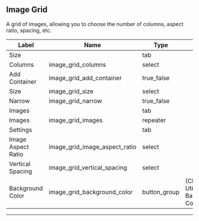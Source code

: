 ## Image Grid
A grid of images, allowing you to choose the number of columns, aspect ratio, spacing, etc.

<table class="fields-table">
  <thead>
    <th>Label</th>
    <th>Name</th>
    <th>Type</th>
    <th>Notes</th>
  </thead>
  <tbody>
        <tr>
          <td>Size</td>
          <td></td>
          <td>tab</td>
          <td></td>
        </tr>
        <tr>
          <td>Columns</td>
          <td>image_grid_columns</td>
          <td>select</td>
          <td></td>
        </tr>
        <tr>
          <td>Add Container</td>
          <td>image_grid_add_container</td>
          <td>true_false</td>
          <td></td>
        </tr>
        <tr>
          <td>Size</td>
          <td>image_grid_size</td>
          <td>select</td>
          <td></td>
        </tr>
        <tr>
          <td>Narrow</td>
          <td>image_grid_narrow</td>
          <td>true_false</td>
          <td></td>
        </tr>
        <tr>
          <td>Images</td>
          <td></td>
          <td>tab</td>
          <td></td>
        </tr>
        <tr>
          <td>Images</td>
          <td>image_grid_images</td>
          <td>repeater</td>
          <td></td>
        </tr>
        <tr>
          <td>Settings</td>
          <td></td>
          <td>tab</td>
          <td></td>
        </tr>
        <tr>
          <td>Image Aspect Ratio</td>
          <td>image_grid_image_aspect_ratio</td>
          <td>select</td>
          <td></td>
        </tr>
        <tr>
          <td>Vertical Spacing</td>
          <td>image_grid_vertical_spacing</td>
          <td>select</td>
          <td></td>
        </tr>
                    <tr>
                      <td>Background Color</td>
                      <td>image_grid_background_color</td>
                      <td>button_group</td>
                      <td> (Clone of Utility : Background Color)</td>
                    </tr>
  </tbody>
</table>

***
